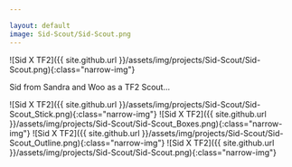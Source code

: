 ```yaml
---

layout: default
image: Sid-Scout/Sid-Scout.png
---
```


![Sid X TF2]({{ site.github.url }}/assets/img/projects/Sid-Scout/Sid-Scout.png){:class="narrow-img"}

Sid from Sandra and Woo as a TF2 Scout...

![Sid X TF2]({{ site.github.url }}/assets/img/projects/Sid-Scout/Sid-Scout_Stick.png){:class="narrow-img"}
![Sid X TF2]({{ site.github.url }}/assets/img/projects/Sid-Scout/Sid-Scout_Boxes.png){:class="narrow-img"}
![Sid X TF2]({{ site.github.url }}/assets/img/projects/Sid-Scout/Sid-Scout_Outline.png){:class="narrow-img"}
![Sid X TF2]({{ site.github.url }}/assets/img/projects/Sid-Scout/Sid-Scout.png){:class="narrow-img"}

